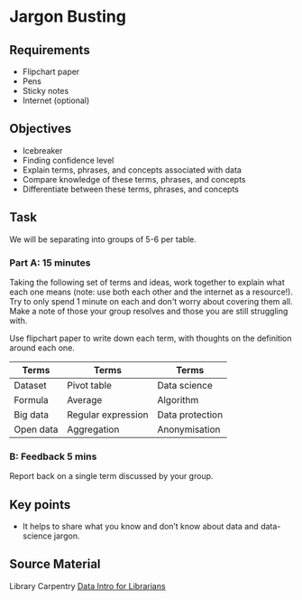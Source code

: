 Jargon Busting
==============

Requirements
------------

- Flipchart paper
- Pens
- Sticky notes
- Internet (optional)

Objectives
----------

- Icebreaker
- Finding confidence level
- Explain terms, phrases, and concepts associated with data
- Compare knowledge of these terms, phrases, and concepts
- Differentiate between these terms, phrases, and concepts

Task
----

We will be separating into groups of 5-6 per table.

### Part A: 15 minutes

Taking the following set of terms and ideas, work together to explain what each one means (note: use both each other and the internet as a resource!). Try to only spend 1 minute on each and don't worry about covering them all. Make a note of those your group resolves and those you are still struggling with.

Use flipchart paper to write down each term, with thoughts on the definition around each one.

| Terms | Terms | Terms |
| ----- | ----- | ----- |
| Dataset | Pivot table | Data science |
| Formula | Average | Algorithm |
| Big data | Regular expression | Data protection |
| Open data | Aggregation | Anonymisation |

### B: Feedback 5 mins

Report back on a single term discussed by your group.

Key points
----------

- It helps to share what you know and don’t know about data and data-science jargon.

Source Material
---------------

Library Carpentry [Data Intro for Librarians](http://data-lessons.github.io/library-data-intro/)
